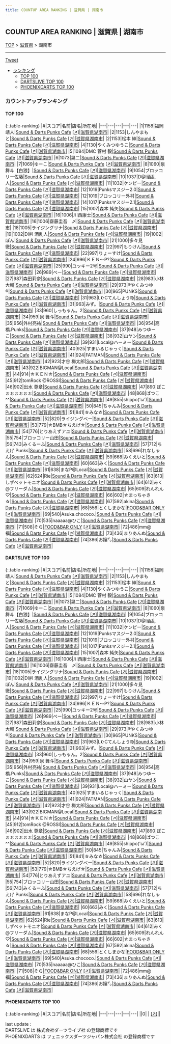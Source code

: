 ```yaml
---
title: COUNTUP AREA RANKING | 滋賀県 | 湖南市
---
```

## COUNTUP AREA RANKING | 滋賀県 | 湖南市

[TOP](/darts/rank/) > [滋賀県](/darts/rank/滋賀県/) > 湖南市

___

<a href="https://twitter.com/share?ref_src=twsrc%5Etfw" data-text="COUNTUP AREA RANKING | 滋賀県湖南市" class="twitter-share-button" data-hashtags="DARTSLIVE,PHOENIXDARTS,darts,ダーツ" data-show-count="false">Tweet</a>

* [ランキング](#カウントアップランキング)
    * [TOP 100](#top-100)
    * [DARTSLIVE TOP 100](#dartslive-top-100)
    * [PHOENIXDARTS TOP 100](#phoenixdarts-top-100)

### カウントアップランキング

#### TOP 100



{:.table-ranking}
|#|スコア|名前|店名|所在地|
|---|---|---|---|---|
|1|1158|<span class="rank-name-dl">福岡 靖人</span>|<a href="/darts/rank/shops/b87f92176dceafdd58d385ea46352d8f.html">Sound & Darts Punks Cafe</a> <a href="https://search.dartslive.com/jp/shop/b87f92176dceafdd58d385ea46352d8f">[↗]</a>|<a href="/darts/rank/滋賀県/湖南市">滋賀県湖南市</a>|
|2|1153|<span class="rank-name-dl">しんやまもと</span>|<a href="/darts/rank/shops/b87f92176dceafdd58d385ea46352d8f.html">Sound & Darts Punks Cafe</a> <a href="https://search.dartslive.com/jp/shop/b87f92176dceafdd58d385ea46352d8f">[↗]</a>|<a href="/darts/rank/滋賀県/湖南市">滋賀県湖南市</a>|
|2|1153|<span class="rank-name-dl">松本 紳</span>|<a href="/darts/rank/shops/b87f92176dceafdd58d385ea46352d8f.html">Sound & Darts Punks Cafe</a> <a href="https://search.dartslive.com/jp/shop/b87f92176dceafdd58d385ea46352d8f">[↗]</a>|<a href="/darts/rank/滋賀県/湖南市">滋賀県湖南市</a>|
|4|1130|<span class="rank-name-dl">やくみつゆうこ</span>|<a href="/darts/rank/shops/b87f92176dceafdd58d385ea46352d8f.html">Sound & Darts Punks Cafe</a> <a href="https://search.dartslive.com/jp/shop/b87f92176dceafdd58d385ea46352d8f">[↗]</a>|<a href="/darts/rank/滋賀県/湖南市">滋賀県湖南市</a>|
|5|1084|<span class="rank-name-dl">DMC 菅村 毅</span>|<a href="/darts/rank/shops/b87f92176dceafdd58d385ea46352d8f.html">Sound & Darts Punks Cafe</a> <a href="https://search.dartslive.com/jp/shop/b87f92176dceafdd58d385ea46352d8f">[↗]</a>|<a href="/darts/rank/滋賀県/湖南市">滋賀県湖南市</a>|
|6|1073|<span class="rank-name-dl">晃二</span>|<a href="/darts/rank/shops/b87f92176dceafdd58d385ea46352d8f.html">Sound & Darts Punks Cafe</a> <a href="https://search.dartslive.com/jp/shop/b87f92176dceafdd58d385ea46352d8f">[↗]</a>|<a href="/darts/rank/滋賀県/湖南市">滋賀県湖南市</a>|
|7|1069|<span class="rank-name-dl">ゆーこ</span>|<a href="/darts/rank/shops/b87f92176dceafdd58d385ea46352d8f.html">Sound & Darts Punks Cafe</a> <a href="https://search.dartslive.com/jp/shop/b87f92176dceafdd58d385ea46352d8f">[↗]</a>|<a href="/darts/rank/滋賀県/湖南市">滋賀県湖南市</a>|
|8|1060|<span class="rank-name-dl">泉 舞斗【白狼】</span>|<a href="/darts/rank/shops/b87f92176dceafdd58d385ea46352d8f.html">Sound & Darts Punks Cafe</a> <a href="https://search.dartslive.com/jp/shop/b87f92176dceafdd58d385ea46352d8f">[↗]</a>|<a href="/darts/rank/滋賀県/湖南市">滋賀県湖南市</a>|
|9|1054|<span class="rank-name-dl">ブロッコリー佐藤</span>|<a href="/darts/rank/shops/b87f92176dceafdd58d385ea46352d8f.html">Sound & Darts Punks Cafe</a> <a href="https://search.dartslive.com/jp/shop/b87f92176dceafdd58d385ea46352d8f">[↗]</a>|<a href="/darts/rank/滋賀県/湖南市">滋賀県湖南市</a>|
|10|1037|<span class="rank-name-dl">D@I酒乱人</span>|<a href="/darts/rank/shops/b87f92176dceafdd58d385ea46352d8f.html">Sound & Darts Punks Cafe</a> <a href="https://search.dartslive.com/jp/shop/b87f92176dceafdd58d385ea46352d8f">[↗]</a>|<a href="/darts/rank/滋賀県/湖南市">滋賀県湖南市</a>|
|11|1032|<span class="rank-name-dl">ケンピー</span>|<a href="/darts/rank/shops/b87f92176dceafdd58d385ea46352d8f.html">Sound & Darts Punks Cafe</a> <a href="https://search.dartslive.com/jp/shop/b87f92176dceafdd58d385ea46352d8f">[↗]</a>|<a href="/darts/rank/滋賀県/湖南市">滋賀県湖南市</a>|
|12|1019|<span class="rank-name-dl">Punksマスジー2.0</span>|<a href="/darts/rank/shops/b87f92176dceafdd58d385ea46352d8f.html">Sound & Darts Punks Cafe</a> <a href="https://search.dartslive.com/jp/shop/b87f92176dceafdd58d385ea46352d8f">[↗]</a>|<a href="/darts/rank/滋賀県/湖南市">滋賀県湖南市</a>|
|12|1019|<span class="rank-name-dl">ブロッコリー外村</span>|<a href="/darts/rank/shops/b87f92176dceafdd58d385ea46352d8f.html">Sound & Darts Punks Cafe</a> <a href="https://search.dartslive.com/jp/shop/b87f92176dceafdd58d385ea46352d8f">[↗]</a>|<a href="/darts/rank/滋賀県/湖南市">滋賀県湖南市</a>|
|14|1017|<span class="rank-name-dl">Punksマスジー2.1</span>|<a href="/darts/rank/shops/b87f92176dceafdd58d385ea46352d8f.html">Sound & Darts Punks Cafe</a> <a href="https://search.dartslive.com/jp/shop/b87f92176dceafdd58d385ea46352d8f">[↗]</a>|<a href="/darts/rank/滋賀県/湖南市">滋賀県湖南市</a>|
|15|1007|<span class="rank-name-dl">森本 純矢</span>|<a href="/darts/rank/shops/b87f92176dceafdd58d385ea46352d8f.html">Sound & Darts Punks Cafe</a> <a href="https://search.dartslive.com/jp/shop/b87f92176dceafdd58d385ea46352d8f">[↗]</a>|<a href="/darts/rank/滋賀県/湖南市">滋賀県湖南市</a>|
|16|1006|<span class="rank-name-dl">川西康士</span>|<a href="/darts/rank/shops/b87f92176dceafdd58d385ea46352d8f.html">Sound & Darts Punks Cafe</a> <a href="https://search.dartslive.com/jp/shop/b87f92176dceafdd58d385ea46352d8f">[↗]</a>|<a href="/darts/rank/滋賀県/湖南市">滋賀県湖南市</a>|
|16|1006|<span class="rank-name-dl">齋藤圭吾　〆</span>|<a href="/darts/rank/shops/b87f92176dceafdd58d385ea46352d8f.html">Sound & Darts Punks Cafe</a> <a href="https://search.dartslive.com/jp/shop/b87f92176dceafdd58d385ea46352d8f">[↗]</a>|<a href="/darts/rank/滋賀県/湖南市">滋賀県湖南市</a>|
|18|1005|<span class="rank-name-dl">ライジングリナ</span>|<a href="/darts/rank/shops/b87f92176dceafdd58d385ea46352d8f.html">Sound & Darts Punks Cafe</a> <a href="https://search.dartslive.com/jp/shop/b87f92176dceafdd58d385ea46352d8f">[↗]</a>|<a href="/darts/rank/滋賀県/湖南市">滋賀県湖南市</a>|
|19|1002|<span class="rank-name-dl">D@I 酒乱人</span>|<a href="/darts/rank/shops/b87f92176dceafdd58d385ea46352d8f.html">Sound & Darts Punks Cafe</a> <a href="https://search.dartslive.com/jp/shop/b87f92176dceafdd58d385ea46352d8f">[↗]</a>|<a href="/darts/rank/滋賀県/湖南市">滋賀県湖南市</a>|
|19|1002|<span class="rank-name-dl">ぽん</span>|<a href="/darts/rank/shops/b87f92176dceafdd58d385ea46352d8f.html">Sound & Darts Punks Cafe</a> <a href="https://search.dartslive.com/jp/shop/b87f92176dceafdd58d385ea46352d8f">[↗]</a>|<a href="/darts/rank/滋賀県/湖南市">滋賀県湖南市</a>|
|21|1000|<span class="rank-name-dl">多々見　徹</span>|<a href="/darts/rank/shops/b87f92176dceafdd58d385ea46352d8f.html">Sound & Darts Punks Cafe</a> <a href="https://search.dartslive.com/jp/shop/b87f92176dceafdd58d385ea46352d8f">[↗]</a>|<a href="/darts/rank/滋賀県/湖南市">滋賀県湖南市</a>|
|22|997|<span class="rank-name-dl">もりけん</span>|<a href="/darts/rank/shops/b87f92176dceafdd58d385ea46352d8f.html">Sound & Darts Punks Cafe</a> <a href="https://search.dartslive.com/jp/shop/b87f92176dceafdd58d385ea46352d8f">[↗]</a>|<a href="/darts/rank/滋賀県/湖南市">滋賀県湖南市</a>|
|22|997|<span class="rank-name-dl">りょーすけ</span>|<a href="/darts/rank/shops/b87f92176dceafdd58d385ea46352d8f.html">Sound & Darts Punks Cafe</a> <a href="https://search.dartslive.com/jp/shop/b87f92176dceafdd58d385ea46352d8f">[↗]</a>|<a href="/darts/rank/滋賀県/湖南市">滋賀県湖南市</a>|
|24|996|<span class="rank-name-dl">ＫＥＮ〜P?</span>|<a href="/darts/rank/shops/b87f92176dceafdd58d385ea46352d8f.html">Sound & Darts Punks Cafe</a> <a href="https://search.dartslive.com/jp/shop/b87f92176dceafdd58d385ea46352d8f">[↗]</a>|<a href="/darts/rank/滋賀県/湖南市">滋賀県湖南市</a>|
|25|990|<span class="rank-name-dl">ユッキー2号</span>|<a href="/darts/rank/shops/b87f92176dceafdd58d385ea46352d8f.html">Sound & Darts Punks Cafe</a> <a href="https://search.dartslive.com/jp/shop/b87f92176dceafdd58d385ea46352d8f">[↗]</a>|<a href="/darts/rank/滋賀県/湖南市">滋賀県湖南市</a>|
|26|989|<span class="rank-name-dl">べー</span>|<a href="/darts/rank/shops/b87f92176dceafdd58d385ea46352d8f.html">Sound & Darts Punks Cafe</a> <a href="https://search.dartslive.com/jp/shop/b87f92176dceafdd58d385ea46352d8f">[↗]</a>|<a href="/darts/rank/滋賀県/湖南市">滋賀県湖南市</a>|
|27|987|<span class="rank-name-dl">森田莉奈</span>|<a href="/darts/rank/shops/b87f92176dceafdd58d385ea46352d8f.html">Sound & Darts Punks Cafe</a> <a href="https://search.dartslive.com/jp/shop/b87f92176dceafdd58d385ea46352d8f">[↗]</a>|<a href="/darts/rank/滋賀県/湖南市">滋賀県湖南市</a>|
|28|983|<span class="rank-name-dl">小林 大輔</span>|<a href="/darts/rank/shops/b87f92176dceafdd58d385ea46352d8f.html">Sound & Darts Punks Cafe</a> <a href="https://search.dartslive.com/jp/shop/b87f92176dceafdd58d385ea46352d8f">[↗]</a>|<a href="/darts/rank/滋賀県/湖南市">滋賀県湖南市</a>|
|29|973|<span class="rank-name-dl">®やくみつゆ®</span>|<a href="/darts/rank/shops/b87f92176dceafdd58d385ea46352d8f.html">Sound & Darts Punks Cafe</a> <a href="https://search.dartslive.com/jp/shop/b87f92176dceafdd58d385ea46352d8f">[↗]</a>|<a href="/darts/rank/滋賀県/湖南市">滋賀県湖南市</a>|
|30|965|<span class="rank-name-dl">PUNKS</span>|<a href="/darts/rank/shops/b87f92176dceafdd58d385ea46352d8f.html">Sound & Darts Punks Cafe</a> <a href="https://search.dartslive.com/jp/shop/b87f92176dceafdd58d385ea46352d8f">[↗]</a>|<a href="/darts/rank/滋賀県/湖南市">滋賀県湖南市</a>|
|31|963|<span class="rank-name-dl">L☪Cてんしょう♍</span>|<a href="/darts/rank/shops/b87f92176dceafdd58d385ea46352d8f.html">Sound & Darts Punks Cafe</a> <a href="https://search.dartslive.com/jp/shop/b87f92176dceafdd58d385ea46352d8f">[↗]</a>|<a href="/darts/rank/滋賀県/湖南市">滋賀県湖南市</a>|
|31|963|<span class="rank-name-dl">みず。</span>|<a href="/darts/rank/shops/b87f92176dceafdd58d385ea46352d8f.html">Sound & Darts Punks Cafe</a> <a href="https://search.dartslive.com/jp/shop/b87f92176dceafdd58d385ea46352d8f">[↗]</a>|<a href="/darts/rank/滋賀県/湖南市">滋賀県湖南市</a>|
|33|960|<span class="rank-name-dl">しっもゃん。2</span>|<a href="/darts/rank/shops/b87f92176dceafdd58d385ea46352d8f.html">Sound & Darts Punks Cafe</a> <a href="https://search.dartslive.com/jp/shop/b87f92176dceafdd58d385ea46352d8f">[↗]</a>|<a href="/darts/rank/滋賀県/湖南市">滋賀県湖南市</a>|
|34|959|<span class="rank-name-dl">泉 舞斗</span>|<a href="/darts/rank/shops/b87f92176dceafdd58d385ea46352d8f.html">Sound & Darts Punks Cafe</a> <a href="https://search.dartslive.com/jp/shop/b87f92176dceafdd58d385ea46352d8f">[↗]</a>|<a href="/darts/rank/滋賀県/湖南市">滋賀県湖南市</a>|
|35|956|<span class="rank-name-dl">外村亮祐</span>|<a href="/darts/rank/shops/b87f92176dceafdd58d385ea46352d8f.html">Sound & Darts Punks Cafe</a> <a href="https://search.dartslive.com/jp/shop/b87f92176dceafdd58d385ea46352d8f">[↗]</a>|<a href="/darts/rank/滋賀県/湖南市">滋賀県湖南市</a>|
|36|954|<span class="rank-name-dl">高橋.Punks</span>|<a href="/darts/rank/shops/b87f92176dceafdd58d385ea46352d8f.html">Sound & Darts Punks Cafe</a> <a href="https://search.dartslive.com/jp/shop/b87f92176dceafdd58d385ea46352d8f">[↗]</a>|<a href="/darts/rank/滋賀県/湖南市">滋賀県湖南市</a>|
|37|948|<span class="rank-name-dl">みつゆーこ</span>|<a href="/darts/rank/shops/b87f92176dceafdd58d385ea46352d8f.html">Sound & Darts Punks Cafe</a> <a href="https://search.dartslive.com/jp/shop/b87f92176dceafdd58d385ea46352d8f">[↗]</a>|<a href="/darts/rank/滋賀県/湖南市">滋賀県湖南市</a>|
|38|932|<span class="rank-name-dl">山ヤン</span>|<a href="/darts/rank/shops/b87f92176dceafdd58d385ea46352d8f.html">Sound & Darts Punks Cafe</a> <a href="https://search.dartslive.com/jp/shop/b87f92176dceafdd58d385ea46352d8f">[↗]</a>|<a href="/darts/rank/滋賀県/湖南市">滋賀県湖南市</a>|
|39|931|<span class="rank-name-dl">Local@ハーミー</span>|<a href="/darts/rank/shops/b87f92176dceafdd58d385ea46352d8f.html">Sound & Darts Punks Cafe</a> <a href="https://search.dartslive.com/jp/shop/b87f92176dceafdd58d385ea46352d8f">[↗]</a>|<a href="/darts/rank/滋賀県/湖南市">滋賀県湖南市</a>|
|40|925|<span class="rank-name-dl">すまいるじゃっく</span>|<a href="/darts/rank/shops/b87f92176dceafdd58d385ea46352d8f.html">Sound & Darts Punks Cafe</a> <a href="https://search.dartslive.com/jp/shop/b87f92176dceafdd58d385ea46352d8f">[↗]</a>|<a href="/darts/rank/滋賀県/湖南市">滋賀県湖南市</a>|
|41|924|<span class="rank-name-dl">FATMAN</span>|<a href="/darts/rank/shops/b87f92176dceafdd58d385ea46352d8f.html">Sound & Darts Punks Cafe</a> <a href="https://search.dartslive.com/jp/shop/b87f92176dceafdd58d385ea46352d8f">[↗]</a>|<a href="/darts/rank/滋賀県/湖南市">滋賀県湖南市</a>|
|42|923|<span class="rank-name-dl">才谷 梅太郎</span>|<a href="/darts/rank/shops/b87f92176dceafdd58d385ea46352d8f.html">Sound & Darts Punks Cafe</a> <a href="https://search.dartslive.com/jp/shop/b87f92176dceafdd58d385ea46352d8f">[↗]</a>|<a href="/darts/rank/滋賀県/湖南市">滋賀県湖南市</a>|
|43|922|<span class="rank-name-dl">BIGMAN@Local</span>|<a href="/darts/rank/shops/b87f92176dceafdd58d385ea46352d8f.html">Sound & Darts Punks Cafe</a> <a href="https://search.dartslive.com/jp/shop/b87f92176dceafdd58d385ea46352d8f">[↗]</a>|<a href="/darts/rank/滋賀県/湖南市">滋賀県湖南市</a>|
|44|914|<span class="rank-name-dl">☆ＫＥＮ☆</span>|<a href="/darts/rank/shops/b87f92176dceafdd58d385ea46352d8f.html">Sound & Darts Punks Cafe</a> <a href="https://search.dartslive.com/jp/shop/b87f92176dceafdd58d385ea46352d8f">[↗]</a>|<a href="/darts/rank/滋賀県/湖南市">滋賀県湖南市</a>|
|45|912|<span class="rank-name-dl">tomRock @ROSSI</span>|<a href="/darts/rank/shops/b87f92176dceafdd58d385ea46352d8f.html">Sound & Darts Punks Cafe</a> <a href="https://search.dartslive.com/jp/shop/b87f92176dceafdd58d385ea46352d8f">[↗]</a>|<a href="/darts/rank/滋賀県/湖南市">滋賀県湖南市</a>|
|46|902|<span class="rank-name-dl">出水 尊章</span>|<a href="/darts/rank/shops/b87f92176dceafdd58d385ea46352d8f.html">Sound & Darts Punks Cafe</a> <a href="https://search.dartslive.com/jp/shop/b87f92176dceafdd58d385ea46352d8f">[↗]</a>|<a href="/darts/rank/滋賀県/湖南市">滋賀県湖南市</a>|
|47|890|<span class="rank-name-dl">ぽこぉぉぉぉぉぉ</span>|<a href="/darts/rank/shops/b87f92176dceafdd58d385ea46352d8f.html">Sound & Darts Punks Cafe</a> <a href="https://search.dartslive.com/jp/shop/b87f92176dceafdd58d385ea46352d8f">[↗]</a>|<a href="/darts/rank/滋賀県/湖南市">滋賀県湖南市</a>|
|48|868|<span class="rank-name-dl">ぱつこ^^</span>|<a href="/darts/rank/shops/b87f92176dceafdd58d385ea46352d8f.html">Sound & Darts Punks Cafe</a> <a href="https://search.dartslive.com/jp/shop/b87f92176dceafdd58d385ea46352d8f">[↗]</a>|<a href="/darts/rank/滋賀県/湖南市">滋賀県湖南市</a>|
|49|855|<span class="rank-name-dl">shippo(&#x27;ω&#x27;)</span>|<a href="/darts/rank/shops/b87f92176dceafdd58d385ea46352d8f.html">Sound & Darts Punks Cafe</a> <a href="https://search.dartslive.com/jp/shop/b87f92176dceafdd58d385ea46352d8f">[↗]</a>|<a href="/darts/rank/滋賀県/湖南市">滋賀県湖南市</a>|
|50|845|<span class="rank-name-dl">ちゃんみ</span>|<a href="/darts/rank/shops/b87f92176dceafdd58d385ea46352d8f.html">Sound & Darts Punks Cafe</a> <a href="https://search.dartslive.com/jp/shop/b87f92176dceafdd58d385ea46352d8f">[↗]</a>|<a href="/darts/rank/滋賀県/湖南市">滋賀県湖南市</a>|
|51|841|<span class="rank-name-dl">☆みな☆</span>|<a href="/darts/rank/shops/b87f92176dceafdd58d385ea46352d8f.html">Sound & Darts Punks Cafe</a> <a href="https://search.dartslive.com/jp/shop/b87f92176dceafdd58d385ea46352d8f">[↗]</a>|<a href="/darts/rank/滋賀県/湖南市">滋賀県湖南市</a>|
|52|820|<span class="rank-name-dl">ライジングべー</span>|<a href="/darts/rank/shops/b87f92176dceafdd58d385ea46352d8f.html">Sound & Darts Punks Cafe</a> <a href="https://search.dartslive.com/jp/shop/b87f92176dceafdd58d385ea46352d8f">[↗]</a>|<a href="/darts/rank/滋賀県/湖南市">滋賀県湖南市</a>|
|53|779|<span class="rank-name-dl">☆BMB☆ちえげ☆</span>|<a href="/darts/rank/shops/b87f92176dceafdd58d385ea46352d8f.html">Sound & Darts Punks Cafe</a> <a href="https://search.dartslive.com/jp/shop/b87f92176dceafdd58d385ea46352d8f">[↗]</a>|<a href="/darts/rank/滋賀県/湖南市">滋賀県湖南市</a>|
|54|776|<span class="rank-name-dl">とりあえずアユ</span>|<a href="/darts/rank/shops/b87f92176dceafdd58d385ea46352d8f.html">Sound & Darts Punks Cafe</a> <a href="https://search.dartslive.com/jp/shop/b87f92176dceafdd58d385ea46352d8f">[↗]</a>|<a href="/darts/rank/滋賀県/湖南市">滋賀県湖南市</a>|
|55|754|<span class="rank-name-dl">ブロッコリー山田</span>|<a href="/darts/rank/shops/b87f92176dceafdd58d385ea46352d8f.html">Sound & Darts Punks Cafe</a> <a href="https://search.dartslive.com/jp/shop/b87f92176dceafdd58d385ea46352d8f">[↗]</a>|<a href="/darts/rank/滋賀県/湖南市">滋賀県湖南市</a>|
|56|743|<span class="rank-name-dl">みくるーふ</span>|<a href="/darts/rank/shops/b87f92176dceafdd58d385ea46352d8f.html">Sound & Darts Punks Cafe</a> <a href="https://search.dartslive.com/jp/shop/b87f92176dceafdd58d385ea46352d8f">[↗]</a>|<a href="/darts/rank/滋賀県/湖南市">滋賀県湖南市</a>|
|57|712|<span class="rank-name-dl">ちえげ Punks</span>|<a href="/darts/rank/shops/b87f92176dceafdd58d385ea46352d8f.html">Sound & Darts Punks Cafe</a> <a href="https://search.dartslive.com/jp/shop/b87f92176dceafdd58d385ea46352d8f">[↗]</a>|<a href="/darts/rank/滋賀県/湖南市">滋賀県湖南市</a>|
|58|696|<span class="rank-name-dl">れなしゃん</span>|<a href="/darts/rank/shops/b87f92176dceafdd58d385ea46352d8f.html">Sound & Darts Punks Cafe</a> <a href="https://search.dartslive.com/jp/shop/b87f92176dceafdd58d385ea46352d8f">[↗]</a>|<a href="/darts/rank/滋賀県/湖南市">滋賀県湖南市</a>|
|59|668|<span class="rank-name-dl">みくえいと</span>|<a href="/darts/rank/shops/b87f92176dceafdd58d385ea46352d8f.html">Sound & Darts Punks Cafe</a> <a href="https://search.dartslive.com/jp/shop/b87f92176dceafdd58d385ea46352d8f">[↗]</a>|<a href="/darts/rank/滋賀県/湖南市">滋賀県湖南市</a>|
|60|663|<span class="rank-name-dl">みく</span>|<a href="/darts/rank/shops/b87f92176dceafdd58d385ea46352d8f.html">Sound & Darts Punks Cafe</a> <a href="https://search.dartslive.com/jp/shop/b87f92176dceafdd58d385ea46352d8f">[↗]</a>|<a href="/darts/rank/滋賀県/湖南市">滋賀県湖南市</a>|
|61|638|<span class="rank-name-dl">まなP@Local</span>|<a href="/darts/rank/shops/b87f92176dceafdd58d385ea46352d8f.html">Sound & Darts Punks Cafe</a> <a href="https://search.dartslive.com/jp/shop/b87f92176dceafdd58d385ea46352d8f">[↗]</a>|<a href="/darts/rank/滋賀県/湖南市">滋賀県湖南市</a>|
|62|624|<span class="rank-name-dl">Rie</span>|<a href="/darts/rank/shops/b87f92176dceafdd58d385ea46352d8f.html">Sound & Darts Punks Cafe</a> <a href="https://search.dartslive.com/jp/shop/b87f92176dceafdd58d385ea46352d8f">[↗]</a>|<a href="/darts/rank/滋賀県/湖南市">滋賀県湖南市</a>|
|63|613|<span class="rank-name-dl">しずペットモニオ</span>|<a href="/darts/rank/shops/b87f92176dceafdd58d385ea46352d8f.html">Sound & Darts Punks Cafe</a> <a href="https://search.dartslive.com/jp/shop/b87f92176dceafdd58d385ea46352d8f">[↗]</a>|<a href="/darts/rank/滋賀県/湖南市">滋賀県湖南市</a>|
|64|612|<span class="rank-name-dl">みく@フリーダム</span>|<a href="/darts/rank/shops/b87f92176dceafdd58d385ea46352d8f.html">Sound & Darts Punks Cafe</a> <a href="https://search.dartslive.com/jp/shop/b87f92176dceafdd58d385ea46352d8f">[↗]</a>|<a href="/darts/rank/滋賀県/湖南市">滋賀県湖南市</a>|
|65|609|<span class="rank-name-dl">れんれん♡</span>|<a href="/darts/rank/shops/b87f92176dceafdd58d385ea46352d8f.html">Sound & Darts Punks Cafe</a> <a href="https://search.dartslive.com/jp/shop/b87f92176dceafdd58d385ea46352d8f">[↗]</a>|<a href="/darts/rank/滋賀県/湖南市">滋賀県湖南市</a>|
|66|602|<span class="rank-name-dl">☆まっちゃき☆</span>|<a href="/darts/rank/shops/b87f92176dceafdd58d385ea46352d8f.html">Sound & Darts Punks Cafe</a> <a href="https://search.dartslive.com/jp/shop/b87f92176dceafdd58d385ea46352d8f">[↗]</a>|<a href="/darts/rank/滋賀県/湖南市">滋賀県湖南市</a>|
|67|592|<span class="rank-name-dl">akina</span>|<a href="/darts/rank/shops/b87f92176dceafdd58d385ea46352d8f.html">Sound & Darts Punks Cafe</a> <a href="https://search.dartslive.com/jp/shop/b87f92176dceafdd58d385ea46352d8f">[↗]</a>|<a href="/darts/rank/滋賀県/湖南市">滋賀県湖南市</a>|
|68|556|<span class="rank-name-dl">とくしまかな</span>|<a href="/darts/rank/shops/bbdd2dceaed5b2cff454cb89828a1cfe.html">FOOD&BAR ONLY</a> <a href="https://search.dartslive.com/jp/shop/bbdd2dceaed5b2cff454cb89828a1cfe">[↗]</a>|<a href="/darts/rank/滋賀県/湖南市">滋賀県湖南市</a>|
|69|540|<span class="rank-name-dl">Asuka.chococo.</span>|<a href="/darts/rank/shops/b87f92176dceafdd58d385ea46352d8f.html">Sound & Darts Punks Cafe</a> <a href="https://search.dartslive.com/jp/shop/b87f92176dceafdd58d385ea46352d8f">[↗]</a>|<a href="/darts/rank/滋賀県/湖南市">滋賀県湖南市</a>|
|70|535|<span class="rank-name-dl">naaaaa@ひこ</span>|<a href="/darts/rank/shops/b87f92176dceafdd58d385ea46352d8f.html">Sound & Darts Punks Cafe</a> <a href="https://search.dartslive.com/jp/shop/b87f92176dceafdd58d385ea46352d8f">[↗]</a>|<a href="/darts/rank/滋賀県/湖南市">滋賀県湖南市</a>|
|71|508|<span class="rank-name-dl">そら</span>|<a href="/darts/rank/shops/bbdd2dceaed5b2cff454cb89828a1cfe.html">FOOD&BAR ONLY</a> <a href="https://search.dartslive.com/jp/shop/bbdd2dceaed5b2cff454cb89828a1cfe">[↗]</a>|<a href="/darts/rank/滋賀県/湖南市">滋賀県湖南市</a>|
|72|486|<span class="rank-name-dl">mm@福</span>|<a href="/darts/rank/shops/b87f92176dceafdd58d385ea46352d8f.html">Sound & Darts Punks Cafe</a> <a href="https://search.dartslive.com/jp/shop/b87f92176dceafdd58d385ea46352d8f">[↗]</a>|<a href="/darts/rank/滋賀県/湖南市">滋賀県湖南市</a>|
|73|436|<span class="rank-name-dl">まりあんぬ</span>|<a href="/darts/rank/shops/b87f92176dceafdd58d385ea46352d8f.html">Sound & Darts Punks Cafe</a> <a href="https://search.dartslive.com/jp/shop/b87f92176dceafdd58d385ea46352d8f">[↗]</a>|<a href="/darts/rank/滋賀県/湖南市">滋賀県湖南市</a>|
|74|386|<span class="rank-name-dl">お嬢㌥</span>|<a href="/darts/rank/shops/b87f92176dceafdd58d385ea46352d8f.html">Sound & Darts Punks Cafe</a> <a href="https://search.dartslive.com/jp/shop/b87f92176dceafdd58d385ea46352d8f">[↗]</a>|<a href="/darts/rank/滋賀県/湖南市">滋賀県湖南市</a>|


#### DARTSLIVE TOP 100



{:.table-ranking}
|#|スコア|名前|店名|所在地|
|---|---|---|---|---|
|1|1158|<span class="rank-name-dl">福岡 靖人</span>|<a href="/darts/rank/shops/b87f92176dceafdd58d385ea46352d8f.html">Sound & Darts Punks Cafe</a> <a href="https://search.dartslive.com/jp/shop/b87f92176dceafdd58d385ea46352d8f">[↗]</a>|<a href="/darts/rank/滋賀県/湖南市">滋賀県湖南市</a>|
|2|1153|<span class="rank-name-dl">しんやまもと</span>|<a href="/darts/rank/shops/b87f92176dceafdd58d385ea46352d8f.html">Sound & Darts Punks Cafe</a> <a href="https://search.dartslive.com/jp/shop/b87f92176dceafdd58d385ea46352d8f">[↗]</a>|<a href="/darts/rank/滋賀県/湖南市">滋賀県湖南市</a>|
|2|1153|<span class="rank-name-dl">松本 紳</span>|<a href="/darts/rank/shops/b87f92176dceafdd58d385ea46352d8f.html">Sound & Darts Punks Cafe</a> <a href="https://search.dartslive.com/jp/shop/b87f92176dceafdd58d385ea46352d8f">[↗]</a>|<a href="/darts/rank/滋賀県/湖南市">滋賀県湖南市</a>|
|4|1130|<span class="rank-name-dl">やくみつゆうこ</span>|<a href="/darts/rank/shops/b87f92176dceafdd58d385ea46352d8f.html">Sound & Darts Punks Cafe</a> <a href="https://search.dartslive.com/jp/shop/b87f92176dceafdd58d385ea46352d8f">[↗]</a>|<a href="/darts/rank/滋賀県/湖南市">滋賀県湖南市</a>|
|5|1084|<span class="rank-name-dl">DMC 菅村 毅</span>|<a href="/darts/rank/shops/b87f92176dceafdd58d385ea46352d8f.html">Sound & Darts Punks Cafe</a> <a href="https://search.dartslive.com/jp/shop/b87f92176dceafdd58d385ea46352d8f">[↗]</a>|<a href="/darts/rank/滋賀県/湖南市">滋賀県湖南市</a>|
|6|1073|<span class="rank-name-dl">晃二</span>|<a href="/darts/rank/shops/b87f92176dceafdd58d385ea46352d8f.html">Sound & Darts Punks Cafe</a> <a href="https://search.dartslive.com/jp/shop/b87f92176dceafdd58d385ea46352d8f">[↗]</a>|<a href="/darts/rank/滋賀県/湖南市">滋賀県湖南市</a>|
|7|1069|<span class="rank-name-dl">ゆーこ</span>|<a href="/darts/rank/shops/b87f92176dceafdd58d385ea46352d8f.html">Sound & Darts Punks Cafe</a> <a href="https://search.dartslive.com/jp/shop/b87f92176dceafdd58d385ea46352d8f">[↗]</a>|<a href="/darts/rank/滋賀県/湖南市">滋賀県湖南市</a>|
|8|1060|<span class="rank-name-dl">泉 舞斗【白狼】</span>|<a href="/darts/rank/shops/b87f92176dceafdd58d385ea46352d8f.html">Sound & Darts Punks Cafe</a> <a href="https://search.dartslive.com/jp/shop/b87f92176dceafdd58d385ea46352d8f">[↗]</a>|<a href="/darts/rank/滋賀県/湖南市">滋賀県湖南市</a>|
|9|1054|<span class="rank-name-dl">ブロッコリー佐藤</span>|<a href="/darts/rank/shops/b87f92176dceafdd58d385ea46352d8f.html">Sound & Darts Punks Cafe</a> <a href="https://search.dartslive.com/jp/shop/b87f92176dceafdd58d385ea46352d8f">[↗]</a>|<a href="/darts/rank/滋賀県/湖南市">滋賀県湖南市</a>|
|10|1037|<span class="rank-name-dl">D@I酒乱人</span>|<a href="/darts/rank/shops/b87f92176dceafdd58d385ea46352d8f.html">Sound & Darts Punks Cafe</a> <a href="https://search.dartslive.com/jp/shop/b87f92176dceafdd58d385ea46352d8f">[↗]</a>|<a href="/darts/rank/滋賀県/湖南市">滋賀県湖南市</a>|
|11|1032|<span class="rank-name-dl">ケンピー</span>|<a href="/darts/rank/shops/b87f92176dceafdd58d385ea46352d8f.html">Sound & Darts Punks Cafe</a> <a href="https://search.dartslive.com/jp/shop/b87f92176dceafdd58d385ea46352d8f">[↗]</a>|<a href="/darts/rank/滋賀県/湖南市">滋賀県湖南市</a>|
|12|1019|<span class="rank-name-dl">Punksマスジー2.0</span>|<a href="/darts/rank/shops/b87f92176dceafdd58d385ea46352d8f.html">Sound & Darts Punks Cafe</a> <a href="https://search.dartslive.com/jp/shop/b87f92176dceafdd58d385ea46352d8f">[↗]</a>|<a href="/darts/rank/滋賀県/湖南市">滋賀県湖南市</a>|
|12|1019|<span class="rank-name-dl">ブロッコリー外村</span>|<a href="/darts/rank/shops/b87f92176dceafdd58d385ea46352d8f.html">Sound & Darts Punks Cafe</a> <a href="https://search.dartslive.com/jp/shop/b87f92176dceafdd58d385ea46352d8f">[↗]</a>|<a href="/darts/rank/滋賀県/湖南市">滋賀県湖南市</a>|
|14|1017|<span class="rank-name-dl">Punksマスジー2.1</span>|<a href="/darts/rank/shops/b87f92176dceafdd58d385ea46352d8f.html">Sound & Darts Punks Cafe</a> <a href="https://search.dartslive.com/jp/shop/b87f92176dceafdd58d385ea46352d8f">[↗]</a>|<a href="/darts/rank/滋賀県/湖南市">滋賀県湖南市</a>|
|15|1007|<span class="rank-name-dl">森本 純矢</span>|<a href="/darts/rank/shops/b87f92176dceafdd58d385ea46352d8f.html">Sound & Darts Punks Cafe</a> <a href="https://search.dartslive.com/jp/shop/b87f92176dceafdd58d385ea46352d8f">[↗]</a>|<a href="/darts/rank/滋賀県/湖南市">滋賀県湖南市</a>|
|16|1006|<span class="rank-name-dl">川西康士</span>|<a href="/darts/rank/shops/b87f92176dceafdd58d385ea46352d8f.html">Sound & Darts Punks Cafe</a> <a href="https://search.dartslive.com/jp/shop/b87f92176dceafdd58d385ea46352d8f">[↗]</a>|<a href="/darts/rank/滋賀県/湖南市">滋賀県湖南市</a>|
|16|1006|<span class="rank-name-dl">齋藤圭吾　〆</span>|<a href="/darts/rank/shops/b87f92176dceafdd58d385ea46352d8f.html">Sound & Darts Punks Cafe</a> <a href="https://search.dartslive.com/jp/shop/b87f92176dceafdd58d385ea46352d8f">[↗]</a>|<a href="/darts/rank/滋賀県/湖南市">滋賀県湖南市</a>|
|18|1005|<span class="rank-name-dl">ライジングリナ</span>|<a href="/darts/rank/shops/b87f92176dceafdd58d385ea46352d8f.html">Sound & Darts Punks Cafe</a> <a href="https://search.dartslive.com/jp/shop/b87f92176dceafdd58d385ea46352d8f">[↗]</a>|<a href="/darts/rank/滋賀県/湖南市">滋賀県湖南市</a>|
|19|1002|<span class="rank-name-dl">D@I 酒乱人</span>|<a href="/darts/rank/shops/b87f92176dceafdd58d385ea46352d8f.html">Sound & Darts Punks Cafe</a> <a href="https://search.dartslive.com/jp/shop/b87f92176dceafdd58d385ea46352d8f">[↗]</a>|<a href="/darts/rank/滋賀県/湖南市">滋賀県湖南市</a>|
|19|1002|<span class="rank-name-dl">ぽん</span>|<a href="/darts/rank/shops/b87f92176dceafdd58d385ea46352d8f.html">Sound & Darts Punks Cafe</a> <a href="https://search.dartslive.com/jp/shop/b87f92176dceafdd58d385ea46352d8f">[↗]</a>|<a href="/darts/rank/滋賀県/湖南市">滋賀県湖南市</a>|
|21|1000|<span class="rank-name-dl">多々見　徹</span>|<a href="/darts/rank/shops/b87f92176dceafdd58d385ea46352d8f.html">Sound & Darts Punks Cafe</a> <a href="https://search.dartslive.com/jp/shop/b87f92176dceafdd58d385ea46352d8f">[↗]</a>|<a href="/darts/rank/滋賀県/湖南市">滋賀県湖南市</a>|
|22|997|<span class="rank-name-dl">もりけん</span>|<a href="/darts/rank/shops/b87f92176dceafdd58d385ea46352d8f.html">Sound & Darts Punks Cafe</a> <a href="https://search.dartslive.com/jp/shop/b87f92176dceafdd58d385ea46352d8f">[↗]</a>|<a href="/darts/rank/滋賀県/湖南市">滋賀県湖南市</a>|
|22|997|<span class="rank-name-dl">りょーすけ</span>|<a href="/darts/rank/shops/b87f92176dceafdd58d385ea46352d8f.html">Sound & Darts Punks Cafe</a> <a href="https://search.dartslive.com/jp/shop/b87f92176dceafdd58d385ea46352d8f">[↗]</a>|<a href="/darts/rank/滋賀県/湖南市">滋賀県湖南市</a>|
|24|996|<span class="rank-name-dl">ＫＥＮ〜P?</span>|<a href="/darts/rank/shops/b87f92176dceafdd58d385ea46352d8f.html">Sound & Darts Punks Cafe</a> <a href="https://search.dartslive.com/jp/shop/b87f92176dceafdd58d385ea46352d8f">[↗]</a>|<a href="/darts/rank/滋賀県/湖南市">滋賀県湖南市</a>|
|25|990|<span class="rank-name-dl">ユッキー2号</span>|<a href="/darts/rank/shops/b87f92176dceafdd58d385ea46352d8f.html">Sound & Darts Punks Cafe</a> <a href="https://search.dartslive.com/jp/shop/b87f92176dceafdd58d385ea46352d8f">[↗]</a>|<a href="/darts/rank/滋賀県/湖南市">滋賀県湖南市</a>|
|26|989|<span class="rank-name-dl">べー</span>|<a href="/darts/rank/shops/b87f92176dceafdd58d385ea46352d8f.html">Sound & Darts Punks Cafe</a> <a href="https://search.dartslive.com/jp/shop/b87f92176dceafdd58d385ea46352d8f">[↗]</a>|<a href="/darts/rank/滋賀県/湖南市">滋賀県湖南市</a>|
|27|987|<span class="rank-name-dl">森田莉奈</span>|<a href="/darts/rank/shops/b87f92176dceafdd58d385ea46352d8f.html">Sound & Darts Punks Cafe</a> <a href="https://search.dartslive.com/jp/shop/b87f92176dceafdd58d385ea46352d8f">[↗]</a>|<a href="/darts/rank/滋賀県/湖南市">滋賀県湖南市</a>|
|28|983|<span class="rank-name-dl">小林 大輔</span>|<a href="/darts/rank/shops/b87f92176dceafdd58d385ea46352d8f.html">Sound & Darts Punks Cafe</a> <a href="https://search.dartslive.com/jp/shop/b87f92176dceafdd58d385ea46352d8f">[↗]</a>|<a href="/darts/rank/滋賀県/湖南市">滋賀県湖南市</a>|
|29|973|<span class="rank-name-dl">®やくみつゆ®</span>|<a href="/darts/rank/shops/b87f92176dceafdd58d385ea46352d8f.html">Sound & Darts Punks Cafe</a> <a href="https://search.dartslive.com/jp/shop/b87f92176dceafdd58d385ea46352d8f">[↗]</a>|<a href="/darts/rank/滋賀県/湖南市">滋賀県湖南市</a>|
|30|965|<span class="rank-name-dl">PUNKS</span>|<a href="/darts/rank/shops/b87f92176dceafdd58d385ea46352d8f.html">Sound & Darts Punks Cafe</a> <a href="https://search.dartslive.com/jp/shop/b87f92176dceafdd58d385ea46352d8f">[↗]</a>|<a href="/darts/rank/滋賀県/湖南市">滋賀県湖南市</a>|
|31|963|<span class="rank-name-dl">L☪Cてんしょう♍</span>|<a href="/darts/rank/shops/b87f92176dceafdd58d385ea46352d8f.html">Sound & Darts Punks Cafe</a> <a href="https://search.dartslive.com/jp/shop/b87f92176dceafdd58d385ea46352d8f">[↗]</a>|<a href="/darts/rank/滋賀県/湖南市">滋賀県湖南市</a>|
|31|963|<span class="rank-name-dl">みず。</span>|<a href="/darts/rank/shops/b87f92176dceafdd58d385ea46352d8f.html">Sound & Darts Punks Cafe</a> <a href="https://search.dartslive.com/jp/shop/b87f92176dceafdd58d385ea46352d8f">[↗]</a>|<a href="/darts/rank/滋賀県/湖南市">滋賀県湖南市</a>|
|33|960|<span class="rank-name-dl">しっもゃん。2</span>|<a href="/darts/rank/shops/b87f92176dceafdd58d385ea46352d8f.html">Sound & Darts Punks Cafe</a> <a href="https://search.dartslive.com/jp/shop/b87f92176dceafdd58d385ea46352d8f">[↗]</a>|<a href="/darts/rank/滋賀県/湖南市">滋賀県湖南市</a>|
|34|959|<span class="rank-name-dl">泉 舞斗</span>|<a href="/darts/rank/shops/b87f92176dceafdd58d385ea46352d8f.html">Sound & Darts Punks Cafe</a> <a href="https://search.dartslive.com/jp/shop/b87f92176dceafdd58d385ea46352d8f">[↗]</a>|<a href="/darts/rank/滋賀県/湖南市">滋賀県湖南市</a>|
|35|956|<span class="rank-name-dl">外村亮祐</span>|<a href="/darts/rank/shops/b87f92176dceafdd58d385ea46352d8f.html">Sound & Darts Punks Cafe</a> <a href="https://search.dartslive.com/jp/shop/b87f92176dceafdd58d385ea46352d8f">[↗]</a>|<a href="/darts/rank/滋賀県/湖南市">滋賀県湖南市</a>|
|36|954|<span class="rank-name-dl">高橋.Punks</span>|<a href="/darts/rank/shops/b87f92176dceafdd58d385ea46352d8f.html">Sound & Darts Punks Cafe</a> <a href="https://search.dartslive.com/jp/shop/b87f92176dceafdd58d385ea46352d8f">[↗]</a>|<a href="/darts/rank/滋賀県/湖南市">滋賀県湖南市</a>|
|37|948|<span class="rank-name-dl">みつゆーこ</span>|<a href="/darts/rank/shops/b87f92176dceafdd58d385ea46352d8f.html">Sound & Darts Punks Cafe</a> <a href="https://search.dartslive.com/jp/shop/b87f92176dceafdd58d385ea46352d8f">[↗]</a>|<a href="/darts/rank/滋賀県/湖南市">滋賀県湖南市</a>|
|38|932|<span class="rank-name-dl">山ヤン</span>|<a href="/darts/rank/shops/b87f92176dceafdd58d385ea46352d8f.html">Sound & Darts Punks Cafe</a> <a href="https://search.dartslive.com/jp/shop/b87f92176dceafdd58d385ea46352d8f">[↗]</a>|<a href="/darts/rank/滋賀県/湖南市">滋賀県湖南市</a>|
|39|931|<span class="rank-name-dl">Local@ハーミー</span>|<a href="/darts/rank/shops/b87f92176dceafdd58d385ea46352d8f.html">Sound & Darts Punks Cafe</a> <a href="https://search.dartslive.com/jp/shop/b87f92176dceafdd58d385ea46352d8f">[↗]</a>|<a href="/darts/rank/滋賀県/湖南市">滋賀県湖南市</a>|
|40|925|<span class="rank-name-dl">すまいるじゃっく</span>|<a href="/darts/rank/shops/b87f92176dceafdd58d385ea46352d8f.html">Sound & Darts Punks Cafe</a> <a href="https://search.dartslive.com/jp/shop/b87f92176dceafdd58d385ea46352d8f">[↗]</a>|<a href="/darts/rank/滋賀県/湖南市">滋賀県湖南市</a>|
|41|924|<span class="rank-name-dl">FATMAN</span>|<a href="/darts/rank/shops/b87f92176dceafdd58d385ea46352d8f.html">Sound & Darts Punks Cafe</a> <a href="https://search.dartslive.com/jp/shop/b87f92176dceafdd58d385ea46352d8f">[↗]</a>|<a href="/darts/rank/滋賀県/湖南市">滋賀県湖南市</a>|
|42|923|<span class="rank-name-dl">才谷 梅太郎</span>|<a href="/darts/rank/shops/b87f92176dceafdd58d385ea46352d8f.html">Sound & Darts Punks Cafe</a> <a href="https://search.dartslive.com/jp/shop/b87f92176dceafdd58d385ea46352d8f">[↗]</a>|<a href="/darts/rank/滋賀県/湖南市">滋賀県湖南市</a>|
|43|922|<span class="rank-name-dl">BIGMAN@Local</span>|<a href="/darts/rank/shops/b87f92176dceafdd58d385ea46352d8f.html">Sound & Darts Punks Cafe</a> <a href="https://search.dartslive.com/jp/shop/b87f92176dceafdd58d385ea46352d8f">[↗]</a>|<a href="/darts/rank/滋賀県/湖南市">滋賀県湖南市</a>|
|44|914|<span class="rank-name-dl">☆ＫＥＮ☆</span>|<a href="/darts/rank/shops/b87f92176dceafdd58d385ea46352d8f.html">Sound & Darts Punks Cafe</a> <a href="https://search.dartslive.com/jp/shop/b87f92176dceafdd58d385ea46352d8f">[↗]</a>|<a href="/darts/rank/滋賀県/湖南市">滋賀県湖南市</a>|
|45|912|<span class="rank-name-dl">tomRock @ROSSI</span>|<a href="/darts/rank/shops/b87f92176dceafdd58d385ea46352d8f.html">Sound & Darts Punks Cafe</a> <a href="https://search.dartslive.com/jp/shop/b87f92176dceafdd58d385ea46352d8f">[↗]</a>|<a href="/darts/rank/滋賀県/湖南市">滋賀県湖南市</a>|
|46|902|<span class="rank-name-dl">出水 尊章</span>|<a href="/darts/rank/shops/b87f92176dceafdd58d385ea46352d8f.html">Sound & Darts Punks Cafe</a> <a href="https://search.dartslive.com/jp/shop/b87f92176dceafdd58d385ea46352d8f">[↗]</a>|<a href="/darts/rank/滋賀県/湖南市">滋賀県湖南市</a>|
|47|890|<span class="rank-name-dl">ぽこぉぉぉぉぉぉ</span>|<a href="/darts/rank/shops/b87f92176dceafdd58d385ea46352d8f.html">Sound & Darts Punks Cafe</a> <a href="https://search.dartslive.com/jp/shop/b87f92176dceafdd58d385ea46352d8f">[↗]</a>|<a href="/darts/rank/滋賀県/湖南市">滋賀県湖南市</a>|
|48|868|<span class="rank-name-dl">ぱつこ^^</span>|<a href="/darts/rank/shops/b87f92176dceafdd58d385ea46352d8f.html">Sound & Darts Punks Cafe</a> <a href="https://search.dartslive.com/jp/shop/b87f92176dceafdd58d385ea46352d8f">[↗]</a>|<a href="/darts/rank/滋賀県/湖南市">滋賀県湖南市</a>|
|49|855|<span class="rank-name-dl">shippo(&#x27;ω&#x27;)</span>|<a href="/darts/rank/shops/b87f92176dceafdd58d385ea46352d8f.html">Sound & Darts Punks Cafe</a> <a href="https://search.dartslive.com/jp/shop/b87f92176dceafdd58d385ea46352d8f">[↗]</a>|<a href="/darts/rank/滋賀県/湖南市">滋賀県湖南市</a>|
|50|845|<span class="rank-name-dl">ちゃんみ</span>|<a href="/darts/rank/shops/b87f92176dceafdd58d385ea46352d8f.html">Sound & Darts Punks Cafe</a> <a href="https://search.dartslive.com/jp/shop/b87f92176dceafdd58d385ea46352d8f">[↗]</a>|<a href="/darts/rank/滋賀県/湖南市">滋賀県湖南市</a>|
|51|841|<span class="rank-name-dl">☆みな☆</span>|<a href="/darts/rank/shops/b87f92176dceafdd58d385ea46352d8f.html">Sound & Darts Punks Cafe</a> <a href="https://search.dartslive.com/jp/shop/b87f92176dceafdd58d385ea46352d8f">[↗]</a>|<a href="/darts/rank/滋賀県/湖南市">滋賀県湖南市</a>|
|52|820|<span class="rank-name-dl">ライジングべー</span>|<a href="/darts/rank/shops/b87f92176dceafdd58d385ea46352d8f.html">Sound & Darts Punks Cafe</a> <a href="https://search.dartslive.com/jp/shop/b87f92176dceafdd58d385ea46352d8f">[↗]</a>|<a href="/darts/rank/滋賀県/湖南市">滋賀県湖南市</a>|
|53|779|<span class="rank-name-dl">☆BMB☆ちえげ☆</span>|<a href="/darts/rank/shops/b87f92176dceafdd58d385ea46352d8f.html">Sound & Darts Punks Cafe</a> <a href="https://search.dartslive.com/jp/shop/b87f92176dceafdd58d385ea46352d8f">[↗]</a>|<a href="/darts/rank/滋賀県/湖南市">滋賀県湖南市</a>|
|54|776|<span class="rank-name-dl">とりあえずアユ</span>|<a href="/darts/rank/shops/b87f92176dceafdd58d385ea46352d8f.html">Sound & Darts Punks Cafe</a> <a href="https://search.dartslive.com/jp/shop/b87f92176dceafdd58d385ea46352d8f">[↗]</a>|<a href="/darts/rank/滋賀県/湖南市">滋賀県湖南市</a>|
|55|754|<span class="rank-name-dl">ブロッコリー山田</span>|<a href="/darts/rank/shops/b87f92176dceafdd58d385ea46352d8f.html">Sound & Darts Punks Cafe</a> <a href="https://search.dartslive.com/jp/shop/b87f92176dceafdd58d385ea46352d8f">[↗]</a>|<a href="/darts/rank/滋賀県/湖南市">滋賀県湖南市</a>|
|56|743|<span class="rank-name-dl">みくるーふ</span>|<a href="/darts/rank/shops/b87f92176dceafdd58d385ea46352d8f.html">Sound & Darts Punks Cafe</a> <a href="https://search.dartslive.com/jp/shop/b87f92176dceafdd58d385ea46352d8f">[↗]</a>|<a href="/darts/rank/滋賀県/湖南市">滋賀県湖南市</a>|
|57|712|<span class="rank-name-dl">ちえげ Punks</span>|<a href="/darts/rank/shops/b87f92176dceafdd58d385ea46352d8f.html">Sound & Darts Punks Cafe</a> <a href="https://search.dartslive.com/jp/shop/b87f92176dceafdd58d385ea46352d8f">[↗]</a>|<a href="/darts/rank/滋賀県/湖南市">滋賀県湖南市</a>|
|58|696|<span class="rank-name-dl">れなしゃん</span>|<a href="/darts/rank/shops/b87f92176dceafdd58d385ea46352d8f.html">Sound & Darts Punks Cafe</a> <a href="https://search.dartslive.com/jp/shop/b87f92176dceafdd58d385ea46352d8f">[↗]</a>|<a href="/darts/rank/滋賀県/湖南市">滋賀県湖南市</a>|
|59|668|<span class="rank-name-dl">みくえいと</span>|<a href="/darts/rank/shops/b87f92176dceafdd58d385ea46352d8f.html">Sound & Darts Punks Cafe</a> <a href="https://search.dartslive.com/jp/shop/b87f92176dceafdd58d385ea46352d8f">[↗]</a>|<a href="/darts/rank/滋賀県/湖南市">滋賀県湖南市</a>|
|60|663|<span class="rank-name-dl">みく</span>|<a href="/darts/rank/shops/b87f92176dceafdd58d385ea46352d8f.html">Sound & Darts Punks Cafe</a> <a href="https://search.dartslive.com/jp/shop/b87f92176dceafdd58d385ea46352d8f">[↗]</a>|<a href="/darts/rank/滋賀県/湖南市">滋賀県湖南市</a>|
|61|638|<span class="rank-name-dl">まなP@Local</span>|<a href="/darts/rank/shops/b87f92176dceafdd58d385ea46352d8f.html">Sound & Darts Punks Cafe</a> <a href="https://search.dartslive.com/jp/shop/b87f92176dceafdd58d385ea46352d8f">[↗]</a>|<a href="/darts/rank/滋賀県/湖南市">滋賀県湖南市</a>|
|62|624|<span class="rank-name-dl">Rie</span>|<a href="/darts/rank/shops/b87f92176dceafdd58d385ea46352d8f.html">Sound & Darts Punks Cafe</a> <a href="https://search.dartslive.com/jp/shop/b87f92176dceafdd58d385ea46352d8f">[↗]</a>|<a href="/darts/rank/滋賀県/湖南市">滋賀県湖南市</a>|
|63|613|<span class="rank-name-dl">しずペットモニオ</span>|<a href="/darts/rank/shops/b87f92176dceafdd58d385ea46352d8f.html">Sound & Darts Punks Cafe</a> <a href="https://search.dartslive.com/jp/shop/b87f92176dceafdd58d385ea46352d8f">[↗]</a>|<a href="/darts/rank/滋賀県/湖南市">滋賀県湖南市</a>|
|64|612|<span class="rank-name-dl">みく@フリーダム</span>|<a href="/darts/rank/shops/b87f92176dceafdd58d385ea46352d8f.html">Sound & Darts Punks Cafe</a> <a href="https://search.dartslive.com/jp/shop/b87f92176dceafdd58d385ea46352d8f">[↗]</a>|<a href="/darts/rank/滋賀県/湖南市">滋賀県湖南市</a>|
|65|609|<span class="rank-name-dl">れんれん♡</span>|<a href="/darts/rank/shops/b87f92176dceafdd58d385ea46352d8f.html">Sound & Darts Punks Cafe</a> <a href="https://search.dartslive.com/jp/shop/b87f92176dceafdd58d385ea46352d8f">[↗]</a>|<a href="/darts/rank/滋賀県/湖南市">滋賀県湖南市</a>|
|66|602|<span class="rank-name-dl">☆まっちゃき☆</span>|<a href="/darts/rank/shops/b87f92176dceafdd58d385ea46352d8f.html">Sound & Darts Punks Cafe</a> <a href="https://search.dartslive.com/jp/shop/b87f92176dceafdd58d385ea46352d8f">[↗]</a>|<a href="/darts/rank/滋賀県/湖南市">滋賀県湖南市</a>|
|67|592|<span class="rank-name-dl">akina</span>|<a href="/darts/rank/shops/b87f92176dceafdd58d385ea46352d8f.html">Sound & Darts Punks Cafe</a> <a href="https://search.dartslive.com/jp/shop/b87f92176dceafdd58d385ea46352d8f">[↗]</a>|<a href="/darts/rank/滋賀県/湖南市">滋賀県湖南市</a>|
|68|556|<span class="rank-name-dl">とくしまかな</span>|<a href="/darts/rank/shops/bbdd2dceaed5b2cff454cb89828a1cfe.html">FOOD&BAR ONLY</a> <a href="https://search.dartslive.com/jp/shop/bbdd2dceaed5b2cff454cb89828a1cfe">[↗]</a>|<a href="/darts/rank/滋賀県/湖南市">滋賀県湖南市</a>|
|69|540|<span class="rank-name-dl">Asuka.chococo.</span>|<a href="/darts/rank/shops/b87f92176dceafdd58d385ea46352d8f.html">Sound & Darts Punks Cafe</a> <a href="https://search.dartslive.com/jp/shop/b87f92176dceafdd58d385ea46352d8f">[↗]</a>|<a href="/darts/rank/滋賀県/湖南市">滋賀県湖南市</a>|
|70|535|<span class="rank-name-dl">naaaaa@ひこ</span>|<a href="/darts/rank/shops/b87f92176dceafdd58d385ea46352d8f.html">Sound & Darts Punks Cafe</a> <a href="https://search.dartslive.com/jp/shop/b87f92176dceafdd58d385ea46352d8f">[↗]</a>|<a href="/darts/rank/滋賀県/湖南市">滋賀県湖南市</a>|
|71|508|<span class="rank-name-dl">そら</span>|<a href="/darts/rank/shops/bbdd2dceaed5b2cff454cb89828a1cfe.html">FOOD&BAR ONLY</a> <a href="https://search.dartslive.com/jp/shop/bbdd2dceaed5b2cff454cb89828a1cfe">[↗]</a>|<a href="/darts/rank/滋賀県/湖南市">滋賀県湖南市</a>|
|72|486|<span class="rank-name-dl">mm@福</span>|<a href="/darts/rank/shops/b87f92176dceafdd58d385ea46352d8f.html">Sound & Darts Punks Cafe</a> <a href="https://search.dartslive.com/jp/shop/b87f92176dceafdd58d385ea46352d8f">[↗]</a>|<a href="/darts/rank/滋賀県/湖南市">滋賀県湖南市</a>|
|73|436|<span class="rank-name-dl">まりあんぬ</span>|<a href="/darts/rank/shops/b87f92176dceafdd58d385ea46352d8f.html">Sound & Darts Punks Cafe</a> <a href="https://search.dartslive.com/jp/shop/b87f92176dceafdd58d385ea46352d8f">[↗]</a>|<a href="/darts/rank/滋賀県/湖南市">滋賀県湖南市</a>|
|74|386|<span class="rank-name-dl">お嬢㌥</span>|<a href="/darts/rank/shops/b87f92176dceafdd58d385ea46352d8f.html">Sound & Darts Punks Cafe</a> <a href="https://search.dartslive.com/jp/shop/b87f92176dceafdd58d385ea46352d8f">[↗]</a>|<a href="/darts/rank/滋賀県/湖南市">滋賀県湖南市</a>|


#### PHOENIXDARTS TOP 100



{:.table-ranking}
|#|スコア|名前|店名|所在地|
|---|---|---|---|---|
||0|<span class="rank-name-dl"> </span>|<a href="/darts/rank/shops/.html"></a> <a href="">[↗]</a>|<a href="/darts/rank//"></a>|


<div class="footer border-top border-gray-light mt-5 pt-3 text-right text-gray">
    last update : <span style="font-weight: italic" id="foot_last_modified"></span><br />
    DARTSLIVE は 株式会社ダーツライブ社 の登録商標です<br />
    PHOENIXDARTS は フェニックスダーツジャパン株式会社 の登録商標です<br />
</div>

<script src="https://cdnjs.cloudflare.com/ajax/libs/jquery.tablesorter/2.31.3/js/jquery.tablesorter.min.js" integrity="sha512-qzgd5cYSZcosqpzpn7zF2ZId8f/8CHmFKZ8j7mU4OUXTNRd5g+ZHBPsgKEwoqxCtdQvExE5LprwwPAgoicguNg==" crossorigin="anonymous" referrerpolicy="no-referrer"></script>
<link rel="stylesheet" href="https://cdnjs.cloudflare.com/ajax/libs/jquery.tablesorter/2.31.3/css/theme.default.min.css" integrity="sha512-wghhOJkjQX0Lh3NSWvNKeZ0ZpNn+SPVXX1Qyc9OCaogADktxrBiBdKGDoqVUOyhStvMBmJQ8ZdMHiR3wuEq8+w==" crossorigin="anonymous" referrerpolicy="no-referrer" />
<script>
$(function() {
    $(".table-ranking").tablesorter({sortList:[[0, 0]]});
    $("#foot_last_modified").text(formatDate(new Date(document.lastModified), 'yyyy-MM-dd HH:mm:ss'));
});
</script>

<script async src="https://platform.twitter.com/widgets.js" charset="utf-8"></script>